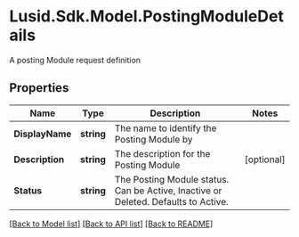 # Lusid.Sdk.Model.PostingModuleDetails
A posting Module request definition

## Properties

Name | Type | Description | Notes
------------ | ------------- | ------------- | -------------
**DisplayName** | **string** | The name to identify the Posting Module by | 
**Description** | **string** | The description for the Posting Module | [optional] 
**Status** | **string** | The Posting Module status. Can be Active, Inactive or Deleted. Defaults to Active. | 

[[Back to Model list]](../README.md#documentation-for-models) [[Back to API list]](../README.md#documentation-for-api-endpoints) [[Back to README]](../README.md)

